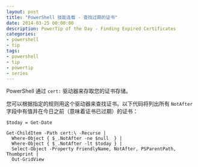 ```yaml
---
layout: post
title: "PowerShell 技能连载 - 查找过期的证书"
date: 2014-03-25 00:00:00
description: PowerTip of the Day - Finding Expired Certificates
categories:
- powershell
- tip
tags:
- powershell
- tip
- powertip
- series
---
```

PowerShell 通过 `cert:` 驱动器来存取您的证书存储。

您可以根据指定的规则用这个驱动器来查找证书。以下代码将列出所有 `NotAfter` 字段中有值并在今日之前（意味着证书已过期）的证书：

	$today = Get-Date

	Get-ChildItem -Path cert:\ -Recurse |
	  Where-Object { $_.NotAfter -ne $null  } |
	  Where-Object { $_.NotAfter -lt $today } |
	  Select-Object -Property FriendlyName, NotAfter, PSParentPath, Thumbprint |
	  Out-GridView

<!--本文国际来源：[Finding Expired Certificates](http://community.idera.com/powershell/powertips/b/tips/posts/finding-expired-certificates)-->
